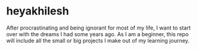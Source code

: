 # heyakhilesh
After procrastinating and being ignorant for most of my life, I want to start over with the dreams I had some years ago. As I am a beginner, this repo will include all the small or big projects I make out of my learning journey. 
